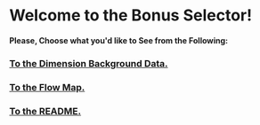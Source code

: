 # Welcome to the Bonus Selector!

#### Please, Choose what you'd like to See from the Following:

### [To the Dimension Background Data.](dimension-background.md)
### [To the Flow Map.](current-flow-map.png)
### [To the README.](../README.md)
